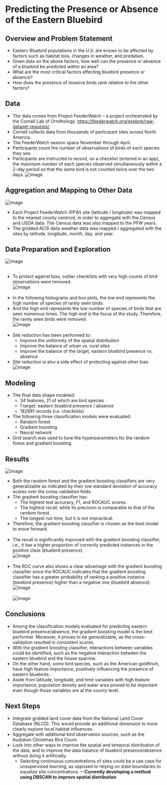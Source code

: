 # Predicting the Presence or Absence of the Eastern Bluebird

## Overview and Problem Statement
* Eastern Bluebird populations in the U.S. are known to be affected by factors such as habitat loss, changes in weather, and predation.
* Given data on the above factors, how well can the presence or absence of a bluebird be predicted within an area? 
* What are the most critical factors affecting bluebird presence or absence? 
* How does the presence of invasive birds rank relative to the other factors?

## Data
* The data comes from Project FeederWatch – a project orchestrated by the Cornell Lab of Ornithology.
https://feederwatch.org/explore/raw-dataset-requests/
* Cornell collects data from thousands of participant sites across North America.
* The FeederWatch season spans November through April.
* Participants count the number of observations of birds of each species they see.
* Participants are instructed to record, on a checklist (entered in an app), the maximum number of each species observed simultaneously within a 2-day period so that the same bird is not counted twice over the two days.
![image](https://user-images.githubusercontent.com/91767180/167979650-3d00aaf6-6e38-4591-aab2-56bb74b9e83d.png)

## Aggregation and Mapping to Other Data
![image](https://user-images.githubusercontent.com/91767180/167979828-e727ea6f-ec01-439b-bc35-dcf9f673b80c.png)
* Each Project FeederWatch (PFW) site (latitude / longitude) was mapped to the nearest county centroid, in order to aggregate with the Census and USDA data.  The Census data was also mapped to the PFW years.
* The gridded ACIS daily weather data was mapped / aggregated with the sites by latitude, longitude, month, day, and year.

## Data Preparation and Exploration
![image](https://user-images.githubusercontent.com/91767180/167980596-7cf930a2-c179-45cf-a39b-4530b4ba1970.png) <br/><br/>
* To protect against bias, outlier checklists with very high counts of bird observations were removed. <br/>
![image](https://user-images.githubusercontent.com/91767180/167980949-3e73d4e1-337d-4e06-8e45-c35ce21feb4b.png) <br/><br/>
* In the following histograms and box plots, the low end represents the high number of species of rarely seen birds.
* And the high end represents the low number of species of birds that are seen numerous times.  The high end is the focus of the study.  Therefore, the rarely seen birds were removed. <br/>
![image](https://user-images.githubusercontent.com/91767180/167981473-473ce2da-5c4f-48ad-9f73-d5e6cc3e89df.png) <br/><br/>
* Site reduction has been performed to:
  * Improve the uniformity of the spatial distribution
  * Improve the balance of urban vs. rural sites
  * Improve the balance of the target, eastern bluebird presence vs. absence
* Site reduction is also a side effect of protecting against other bias. <br/>
![image](https://user-images.githubusercontent.com/91767180/167983149-164cd3a6-5000-40db-a286-57f2be6b491e.png)

## Modeling
* The final data shape modeled:
  * 34 features, 21 of which are bird species
  * 1 target:  eastern bluebird presence / absence
  * 182881 records (i.e. checklists)
* The following three classification models were evaluated:
  * Random forest
  * Gradient boosting
  * Neural network
* Grid search was used to tune the hyperparameters for the random forest and gradient boosting.

## Results
![image](https://user-images.githubusercontent.com/91767180/167983672-2c34b1f0-b90c-4d21-814f-cc6c3f7c1e79.png)
* Both the random forest and the gradient boosting classifiers are very generalizable as indicated by their low standard deviation of accuracy scores over the cross-validation folds.
* The gradient boosting classifier has:
  * The highest test accuracy, F1, and ROCAUC scores.
  * The highest recall, while its precision is comparable to that of the random forest.
  * The longest run time, but it is not impractical.
* Therefore, the gradient boosting classifier is chosen as the best model to move forward. <br/><br/>
* The recall is significantly improved with the gradient boosting classifier, i.e., it has a higher proportion of correctly predicted instances in the positive class (bluebird presence). <br/>
![image](https://user-images.githubusercontent.com/91767180/167984173-30005ae1-2255-4af2-84cd-37bfa49a1d83.png) <br/><br/>
* The ROC curve also shows a clear advantage with the gradient boosting classifier since the ROCAUC indicates that the gradient boosting classifier has a greater probability of ranking a positive instance (bluebird presence) higher than a negative one (bluebird absence). <br/>
![image](https://user-images.githubusercontent.com/91767180/167984318-5a63f831-2286-48f1-af9c-1cc6eb7e0ade.png) <br/><br/>
![image](https://user-images.githubusercontent.com/91767180/167983887-fbddbc2b-0cb5-4825-ad0a-8a82e057aacd.png)

## Conclusions
* Among the classification models evaluated for predicting eastern bluebird presence/absence, the gradient boosting model is the best performer.  Moreover, it proves to be generalizable, as the cross-validation resulted in consistent scores.
* With the gradient boosting classifier, interactions between variables could be identified, such as the negative interaction between the eastern bluebird and the house sparrow.
* On the other hand, some bird species, such as the American goldfinch, have high feature importance, positively influencing the presence of eastern bluebirds.
* Aside from latitude, longitude, and time variables with high feature importance, population density and water area proved to be important even though those variables are at the county level.

## Next Steps
* Integrate gridded land cover data from the National Land Cover Database (NLCD).  This would provide an additional dimension to more clearly explore local habitat influences.
* Aggregate with additional bird observation sources, such as the Audubon Christmas Bird Count.
* Look into other ways to improve the spatial and temporal distribution of the data, and to improve the data balance of bluebird presence/absence without doing it artificially.
  * Selecting continuous concentrations of sites could be a use case for unsupervised learning, as opposed to relying on state boundaries to equalize site concentrations. **--Currently developing a method using DBSCAN to improve spatial distribution**











